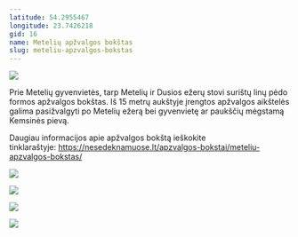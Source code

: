 ```yaml
---
latitude: 54.2955467
longitude: 23.7426218
gid: 16
name: Metelių apžvalgos bokštas
slug: meteliu-apzvalgos-bokstas
---
```

![](https://doc-0k-ag-mymaps.googleusercontent.com/untrusted/hostedimage/ihucu48q9m5s1hftel5u85tfdc/e626m64dvk01glqqmd1o7sfitk/1641717000000/-WPmm_dsOCr8C_2Ftfdhs7CzXYdOD0wc/*/6AIsG_vY1JdYCQk584nC7TIuTCd6r5pCFWcXzhz-aJO1E8jWOeqlYl26IO-bmp2BQUHHVeoyliSYGrjbpqPN67CbBEJzYXWAw7_vOYrLyBJHhs1dqLb4y8rGuXYEp2elwRhNL0xTPahfs0tT2G4k1KIT2QXF0tJNPupDAr2PVTfLeGZKtR09lEEy6ZNCTmCcc?session=0&fife)  
  
Prie Metelių gyvenvietės, tarp Metelių ir Dusios ežerų stovi surištų linų pėdo formos apžvalgos bokštas. Iš 15 metrų aukštyje įrengtos apžvalgos aikštelės galima pasižvalgyti po Metelių ežerą bei gyvenvietę ar paukščių mėgstamą Kemsinės pievą.  
  
Daugiau informacijos apie apžvalgos bokštą ieškokite tinklaraštyje: https://nesedeknamuose.lt/apzvalgos-bokstai/meteliu-apzvalgos-bokstas/  
  
![](https://doc-10-ag-mymaps.googleusercontent.com/untrusted/hostedimage/ihucu48q9m5s1hftel5u85tfdc/34v9p3tppbg51emcii0bef3cts/1641717000000/-WPmm_dsOCr8C_2Ftfdhs7CzXYdOD0wc/*/6AIsG_vY3miDgQ4iP9uWj1zAzsTb66uIi6SeiK1s6HCyWwOoe0ZHy3sjokeFb4SsUQTsee526cv8jSErScJbXxu8x4Dw9V_ELyZnqs2zWPmoGfDt5YtwptjRuWZmxC1QYZ_xgKh6HKfOZVG0M_HsRWh3eJ4NwzvZzZ4_lTeLABKhJhzQjumbaBjr4TCiAPu2txA?session=0&fife)  
  
![](https://doc-0c-ag-mymaps.googleusercontent.com/untrusted/hostedimage/ihucu48q9m5s1hftel5u85tfdc/10geg74km9eohgh13ugbful7fs/1641717000000/-WPmm_dsOCr8C_2Ftfdhs7CzXYdOD0wc/*/6AIsG_vYFkwYcPijSUlBjCZRApDoAnroLJ8XmTxljfp8e01XbAaWJ48oyMV2wf3qvkt8AMayXgadqv0SQtXdfR9L7cz2MIDNv2-7llTjyBJOaPP6Xx1gBwjHYxYcyFY29aCDnC4JuzSwBpyZ1HCuSQ8kGYEEmJcyqALQM-rJDnF52XRindzkWahXRZpLu2KbdaA?session=0&fife)  
  
![](https://doc-08-ag-mymaps.googleusercontent.com/untrusted/hostedimage/ihucu48q9m5s1hftel5u85tfdc/cp3u17g02plejg7uk6bqultj94/1641717000000/-WPmm_dsOCr8C_2Ftfdhs7CzXYdOD0wc/*/6AIsG_vYTL23AA0t3gDSjlJ0uflJueHlmdmkvDcAu26OL1pext8dcSoef0LBbJJzG_usxVU88V6D4GOH1ASz5GIylbrQ416dyCxDgvfIhCebNrAy_Z7cD5AnhA5hO3S7mHWnzKYRczL4P_HxrLa-RWzb1YnaHakaNhmfPHvI34jGxtZDUVN_vaE7EooogrkTs8A?session=0&fife)  
  
![](https://doc-0c-ag-mymaps.googleusercontent.com/untrusted/hostedimage/ihucu48q9m5s1hftel5u85tfdc/5ta3hcmjiqvtqff3su8rpn9a94/1641717000000/-WPmm_dsOCr8C_2Ftfdhs7CzXYdOD0wc/*/6AIsG_vaR0FGWUDvK5mAeWixV-wPeaGpjUe_CSiXgFrr1E2fB6sWGbyuBf7RkPuUQ3csXr4XnbkJu80lzjjpXfNGOmVVBJemgYs2kby0MfUg4FaxvTMM-kDDEW-Ua6AJiS3PIO9T2pi_hoxxj5sDesYXgPsA6BH89TkKDCD78CkfuNmlySS2xq4NxxaRSisFXjA?session=0&fife)

